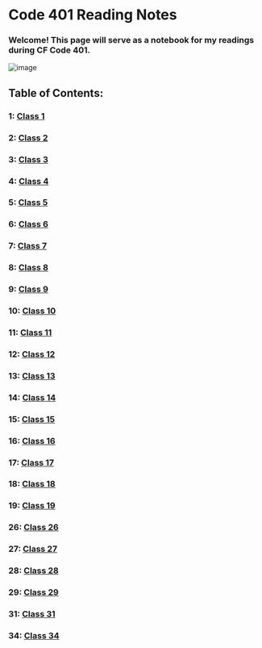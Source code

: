 # Code 401 Reading Notes
### Welcome! This page will serve as a notebook for my readings during CF Code 401.
![image](https://inteng-storage.s3.amazonaws.com/img/iea/9lwjAVnM6E/sizes/ocde_resize_md.jpg)
## Table of Contents:
### 1: [Class 1](../401/class-1.md)
### 2: [Class 2](../401/class-2.md)
### 3: [Class 3](../401/class-3.md)
### 4: [Class 4](../401/class-4.md)
### 5: [Class 5](../401/class-5.md)
### 6: [Class 6](../401/class-6.md)
### 7: [Class 7](../401/class-7.md)
### 8: [Class 8](../401/class-8.md)
### 9: [Class 9](../401/class-9.md)
### 10: [Class 10](../401/class-10.md)
### 11: [Class 11](../401/class-11.md)
### 12: [Class 12](../401/class-12.md)
### 13: [Class 13](../401/class-13.md)
### 14: [Class 14](../401/class-14.md)
### 15: [Class 15](../401/class-15.md)
### 16: [Class 16](../401/class-16.md)
### 17: [Class 17](../401/class-17.md)
### 18: [Class 18](../401/class-18.md)
### 19: [Class 19](../401/class-19.md)
### 26: [Class 26](../401/class-26.md)
### 27: [Class 27](../401/class-27.md)
### 28: [Class 28](../401/class-28.md)
### 29: [Class 29](../401/class-29.md)
### 31: [Class 31](../401/class-31.md)
### 34: [Class 34](../401/class-34.md)
